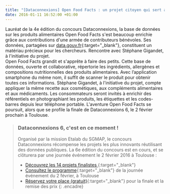 ```yaml
---
title: "[Dataconnexions] Open Food Facts : un projet citoyen qui sert aussi la science"
date: 2016-01-11 16:52:00 +01:00
---
```


Lauréat de la 4e édition du concours Dataconnexions, la base de données sur les produits alimentaires Open Food Facts s'est beaucoup enrichie grâce aux contributions d'une armée de contributeurs bénévoles. Ses données, partagées sur [data.gouv.fr](https://www.data.gouv.fr/fr/datasets/produits-alimentaires-ingredients-nutrition-labels/){:target="_blank"}, constituent un matériau précieux pour les chercheurs. Rencontre avec Stéphane Gigandet, à l'initiative du projet.
<br>
Open Food Facts grandit et s'apprête à faire des petits. Cette base de données, ouverte et collaborative, répertorie les ingrédients, allergènes et compositions nutritionnelles des produits alimentaires. Avec l’application smartphone du même nom, il suffit de scanner le produit pour obtenir toutes ces informations. Stéphane Gigandet, à l'initiative du projet, compte appliquer la même recette aux cosmétiques, aux compléments alimentaires et aux médicaments. Les consommateurs seront invités à enrichir des référentiels en photographiant les produits, les étiquettes et les codes-barres depuis leur téléphone portable. L'aventure Open Food Facts se poursuit, alors que se profile la finale de Dataconnexions 6, le 2 février prochain à Toulouse.

> ### Dataconnexions 6, c'est en ce moment !
>
>Organisé par la mission Etalab du SGMAP, le concours Dataconnexions récompense les projets les plus innovants réutilisant des données
publiques. La 6e édition du concours est en cours, et se clôturera par une journée événement le 2 février 2016 à Toulouse :
>* [Découvrez les 14 projets finalistes
](https://www.etalab.gouv.fr/decouvrez-les-finalistes-du-concours->dataconnexions-6){:target="_blank"}
>* [Consultez le programme](https://www.etalab.gouv.fr/ceremonie-de-remise-des-prix-dataconnexions-6-reservez-votre-place){:target="_blank"} de la journée événement du 2 février, à Toulouse
>* [Réservez votre place (gratuit)](https://www.eventbrite.fr/e/billets-concours-dataconnexions-6-finale-ceremonie-19573273187){:target="_blank"} pour la finale et la remise des prix
{: .encadre}